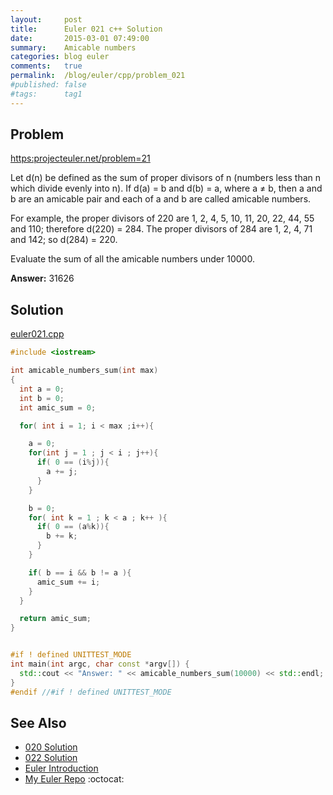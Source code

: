 ```yaml
---
layout:     post
title:      Euler 021 c++ Solution
date:       2015-03-01 07:49:00
summary:    Amicable numbers
categories: blog euler
comments:   true
permalink:  /blog/euler/cpp/problem_021
#published: false
#tags:      tag1
---
```


## Problem

[https:projecteuler.net/problem=21](https:projecteuler.net/problem=21)

Let d(n) be defined as the sum of proper divisors of n (numbers less than n which divide evenly into n).
If d(a) = b and d(b) = a, where a ≠ b, then a and b are an amicable pair and each of a and b are called amicable numbers.

For example, the proper divisors of 220 are 1, 2, 4, 5, 10, 11, 20, 22, 44, 55 and 110; therefore d(220) = 284. The proper divisors of 284 are 1, 2, 4, 71 and 142; so d(284) = 220.

Evaluate the sum of all the amicable numbers under 10000.

**Answer:** 31626

## Solution

[euler021.cpp](https://github.com/tvarley/euler/blob/master/cpp/src/euler021.cpp)

``` cpp
#include <iostream>

int amicable_numbers_sum(int max)
{
  int a = 0;
  int b = 0;
  int amic_sum = 0;

  for( int i = 1; i < max ;i++){

    a = 0;
    for(int j = 1 ; j < i ; j++){
      if( 0 == (i%j)){
        a += j;
      }
    }

    b = 0;
    for( int k = 1 ; k < a ; k++ ){
      if( 0 == (a%k)){
        b += k;
      }
    }

    if( b == i && b != a ){
      amic_sum += i;
    }
  }

  return amic_sum;
}


#if ! defined UNITTEST_MODE
int main(int argc, char const *argv[]) {
  std::cout << "Answer: " << amicable_numbers_sum(10000) << std::endl;
}
#endif //#if ! defined UNITTEST_MODE

```

## See Also
* [020 Solution]({{site.baseurl}}/blog/euler/cpp/problem_020)
* [022 Solution]({{site.baseurl}}/blog/euler/cpp/problem_022)
* [Euler Introduction]({{site.baseurl}}/blog/euler/introduction)
* [My Euler Repo](https://github.com/tvarley/euler) :octocat:
